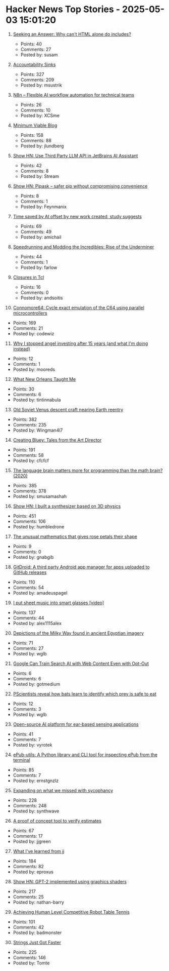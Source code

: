 # Hacker News Top Stories - 2025-05-03 15:01:20

1. [Seeking an Answer: Why can't HTML alone do includes?](https://frontendmasters.com/blog/seeking-an-answer-why-cant-html-alone-do-includes/)
   - Points: 40
   - Comments: 27
   - Posted by: susam

2. [Accountability Sinks](https://250bpm.substack.com/p/accountability-sinks)
   - Points: 327
   - Comments: 209
   - Posted by: msustrik

3. [N8n – Flexible AI workflow automation for technical teams](https://n8n.io/)
   - Points: 26
   - Comments: 10
   - Posted by: XCSme

4. [Minimum Viable Blog](https://ostwilkens.se/blog/setting-up-blog)
   - Points: 158
   - Comments: 88
   - Posted by: jlundberg

5. [Show HN: Use Third Party LLM API in JetBrains AI Assistant](https://github.com/Stream29/ProxyAsLocalModel)
   - Points: 42
   - Comments: 8
   - Posted by: Stream

6. [Show HN: Pipask – safer pip without compromising convenience](https://github.com/feynmanix/pipask)
   - Points: 8
   - Comments: 1
   - Posted by: Feynmanix

7. [Time saved by AI offset by new work created, study suggests](https://arstechnica.com/ai/2025/05/time-saved-by-ai-offset-by-new-work-created-study-suggests/)
   - Points: 69
   - Comments: 49
   - Posted by: amichail

8. [Speedrunning and Modding the Incredibles: Rise of the Underminer](https://farlow.dev/2025/05/02/rotu)
   - Points: 44
   - Comments: 1
   - Posted by: farlow

9. [Closures in Tcl](https://world-playground-deceit.net/blog/2024/10/tcl-closures.html)
   - Points: 16
   - Comments: 0
   - Posted by: andsoitis

10. [Connomore64: Cycle exact emulation of the C64 using parallel microcontrollers](https://github.com/c1570/Connomore64)
   - Points: 169
   - Comments: 21
   - Posted by: codewiz

11. [Why I stopped angel investing after 15 years (and what I'm doing instead)](https://halletecco.substack.com/p/why-i-stopped-angel-investing-after)
   - Points: 12
   - Comments: 1
   - Posted by: mooreds

12. [What New Orleans Taught Me](https://commonedge.org/what-new-orleans-taught-me/)
   - Points: 30
   - Comments: 6
   - Posted by: tintinnabula

13. [Old Soviet Venus descent craft nearing Earth reentry](https://www.leonarddavid.com/old-soviet-venus-descent-craft-nearing-earth-reentry/)
   - Points: 382
   - Comments: 235
   - Posted by: Wingman4l7

14. [Creating Bluey: Tales from the Art Director](https://substack.com/home/post/p-160039885)
   - Points: 191
   - Comments: 58
   - Posted by: cfcfcf

15. [The language brain matters more for programming than the math brain? (2020)](https://massivesci.com/articles/programming-math-language-python-women-in-science/)
   - Points: 385
   - Comments: 378
   - Posted by: smusamashah

16. [Show HN: I built a synthesizer based on 3D physics](https://anukari.com)
   - Points: 451
   - Comments: 106
   - Posted by: humbledrone

17. [The unusual mathematics that gives rose petals their shape](https://www.nature.com/articles/d41586-025-01394-4)
   - Points: 9
   - Comments: 0
   - Posted by: gnabgib

18. [GitDroid: A third party Android app manager for apps uploaded to GitHub releases](https://github.com/TechnicJelle/GitDroid)
   - Points: 110
   - Comments: 54
   - Posted by: amadeuspagel

19. [I put sheet music into smart glasses [video]](https://www.youtube.com/watch?v=j36u2i7PKKE)
   - Points: 137
   - Comments: 44
   - Posted by: alex1115alex

20. [Depictions of the Milky Way found in ancient Egyptian imagery](https://phys.org/news/2025-04-depictions-milky-ancient-egyptian-imagery.html)
   - Points: 71
   - Comments: 27
   - Posted by: wglb

21. [Google Can Train Search AI with Web Content Even with Opt-Out](https://www.bloomberg.com/news/articles/2025-05-03/google-can-train-search-ai-with-web-content-even-after-opt-out)
   - Points: 6
   - Comments: 6
   - Posted by: gotmedium

22. [PScientists reveal how bats learn to identify which prey is safe to eat](https://phys.org/news/2025-04-palatable-poisonous-scientists-reveal-prey.html)
   - Points: 12
   - Comments: 3
   - Posted by: wglb

23. [Open-source AI platform for ear-based sensing applications](https://open-earable.teco.edu/)
   - Points: 41
   - Comments: 7
   - Posted by: vyrotek

24. [ePub-utils: A Python library and CLI tool for inspecting ePub from the terminal](https://github.com/ernestofgonzalez/epub-utils)
   - Points: 85
   - Comments: 7
   - Posted by: ernstgnzlz

25. [Expanding on what we missed with sycophancy](https://openai.com/index/expanding-on-sycophancy/)
   - Points: 228
   - Comments: 248
   - Posted by: synthwave

26. [A proof of concept tool to verify estimates](https://terrytao.wordpress.com/2025/05/01/a-proof-of-concept-tool-to-verify-estimates/)
   - Points: 67
   - Comments: 17
   - Posted by: jjgreen

27. [What I've learned from jj](https://zerowidth.com/2025/what-ive-learned-from-jj/)
   - Points: 184
   - Comments: 82
   - Posted by: eproxus

28. [Show HN: GPT-2 implemented using graphics shaders](https://github.com/nathan-barry/gpt2-webgl)
   - Points: 217
   - Comments: 25
   - Posted by: nathan-barry

29. [Achieving Human Level Competitive Robot Table Tennis](https://sites.google.com/view/competitive-robot-table-tennis/home?pli=1)
   - Points: 101
   - Comments: 42
   - Posted by: badmonster

30. [Strings Just Got Faster](https://inside.java/2025/05/01/strings-just-got-faster/)
   - Points: 225
   - Comments: 146
   - Posted by: Tomte

